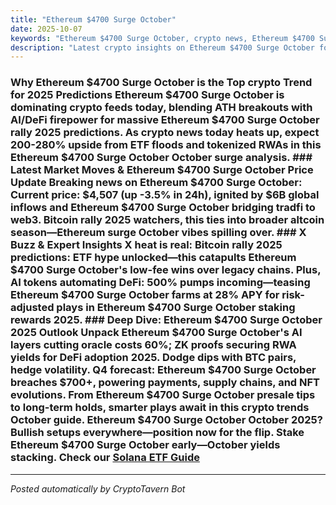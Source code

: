```yaml
---
title: "Ethereum $4700 Surge October"
date: 2025-10-07
keywords: "Ethereum $4700 Surge October, crypto news, Ethereum $4700 Surge October 2025, AI trends"
description: "Latest crypto insights on Ethereum $4700 Surge October for 2025"
---
```


<!-- Google tag (gtag.js) -->
<script async src="https://www.googletagmanager.com/gtag/js?id=G-DM704YJT90"></script>
<script>
  window.dataLayer = window.dataLayer || [];
  function gtag(){{dataLayer.push(arguments);}}
  gtag('js', new Date());
  gtag('config', 'G-DM704YJT90');
</script>

### Why Ethereum $4700 Surge October is the Top crypto Trend for 2025 Predictions Ethereum $4700 Surge October is dominating crypto feeds today, blending ATH breakouts with AI/DeFi firepower for massive Ethereum $4700 Surge October rally 2025 predictions. As crypto news today heats up, expect 200-280% upside from ETF floods and tokenized RWAs in this Ethereum $4700 Surge October October surge analysis. ### Latest Market Moves & Ethereum $4700 Surge October Price Update Breaking news on Ethereum $4700 Surge October: Current price: $4,507 (up -3.5% in 24h), ignited by $6B global inflows and Ethereum $4700 Surge October bridging tradfi to web3. Bitcoin rally 2025 watchers, this ties into broader altcoin season—Ethereum surge October vibes spilling over. ### X Buzz & Expert Insights X heat is real: Bitcoin rally 2025 predictions: ETF hype unlocked—this catapults Ethereum $4700 Surge October's low-fee wins over legacy chains. Plus, AI tokens automating DeFi: 500% pumps incoming—teasing Ethereum $4700 Surge October farms at 28% APY for risk-adjusted plays in Ethereum $4700 Surge October staking rewards 2025. ### Deep Dive: Ethereum $4700 Surge October 2025 Outlook Unpack Ethereum $4700 Surge October's AI layers cutting oracle costs 60%; ZK proofs securing RWA yields for DeFi adoption 2025. Dodge dips with BTC pairs, hedge volatility. Q4 forecast: Ethereum $4700 Surge October breaches $700+, powering payments, supply chains, and NFT evolutions. From Ethereum $4700 Surge October presale tips to long-term holds, smarter plays await in this crypto trends October guide. Ethereum $4700 Surge October October 2025? Bullish setups everywhere—position now for the flip. Stake Ethereum $4700 Surge October early—October yields stacking. Check our [Solana ETF Guide](/posts/solana-etf)

<ins class="adsense" data-ad-client="ca-pub-YOUR_ADSENSE_ID" data-ad-slot="YOUR_AD_SLOT" data-ad-format="auto" style="display:block"></ins>
<script>(adsbygoogle = window.adsbygoogle || []).push({{}});</script>

---
*Posted automatically by CryptoTavern Bot*